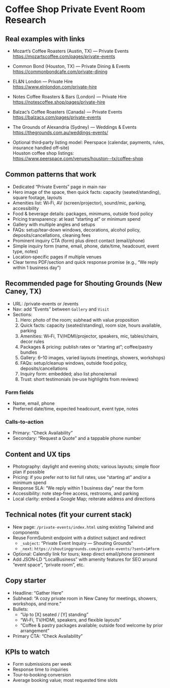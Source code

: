 # Coffee Shop Private Event Room Research

## Real examples with links

- Mozart’s Coffee Roasters (Austin, TX) — Private Events  
  https://mozartscoffee.com/pages/private-events

- Common Bond (Houston, TX) — Private Dining & Events  
  https://commonbondcafe.com/private-dining

- EL&N London — Private Hire  
  https://www.elnlondon.com/private-hire

- Notes Coffee Roasters & Bars (London) — Private Hire  
  https://notescoffee.shop/pages/private-hire

- Balzac’s Coffee Roasters (Canada) — Private Events  
  https://balzacs.com/pages/private-events

- The Grounds of Alexandria (Sydney) — Weddings & Events  
  https://thegrounds.com.au/weddings-events/

- Optional third‑party listing model: Peerspace (calendar, payments, rules, insurance handled off‑site)  
  Houston coffee shop listings: https://www.peerspace.com/venues/houston--tx/coffee-shop

## Common patterns that work

- Dedicated “Private Events” page in main nav
- Hero image of the space, then quick facts: capacity (seated/standing), square footage, layouts
- Amenities list: Wi‑Fi, AV (screen/projector), sound/mic, parking, accessibility
- Food & beverage details: packages, minimums, outside food policy
- Pricing transparency: at least “starting at” or minimum spend
- Gallery with multiple angles and setups
- FAQs: setup/tear‑down windows, decorations, alcohol policy, deposits/cancellations, cleaning fees
- Prominent inquiry CTA (form) plus direct contact (email/phone)
- Simple inquiry form (name, email, phone, date/time, headcount, event type, notes)
- Location‑specific pages if multiple venues
- Clear terms PDF/section and quick response promise (e.g., “We reply within 1 business day”)

## Recommended page for Shouting Grounds (New Caney, TX)

- URL: /private-events or /events
- Nav: add “Events” between `Gallery` and `Visit`
- Sections: 
  1) Hero: photo of the room; subhead with value proposition
  2) Quick facts: capacity (seated/standing), room size, hours available, parking
  3) Amenities: Wi‑Fi, TV/HDMI/projector, speakers, mic, tables/chairs, decor rules
  4) Packages & pricing: publish rates or “starting at”; coffee/pastry bundles
  5) Gallery: 6–10 images, varied layouts (meetings, showers, workshops)
  6) FAQs: setup/cleanup windows, outside food policy, deposits/cancellations
  7) Inquiry form: embedded; also list phone/email
  8) Trust: short testimonials (re‑use highlights from reviews)

### Form fields

- Name, email, phone
- Preferred date/time, expected headcount, event type, notes

### Calls‑to‑action

- Primary: “Check Availability”  
- Secondary: “Request a Quote” and a tappable phone number

## Content and UX tips

- Photography: daylight and evening shots; various layouts; simple floor plan if possible
- Pricing: if you prefer not to list full rates, use “starting at” and/or a minimum spend
- Response SLA: “We reply within 1 business day” near the form
- Accessibility: note step‑free access, restrooms, and parking
- Local clarity: embed a Google Map; reiterate address and directions

## Technical notes (fit your current stack)

- New page: `/private-events/index.html` using existing Tailwind and components
- Reuse FormSubmit endpoint with a distinct subject and redirect
  - `_subject`: “Private Event Inquiry — Shouting Grounds”
  - `_next`: `https://shoutinggrounds.com/private-events/?sent=1#form`
- Optional: Calendly link for tours; keep direct email/phone prominent
- Add JSON‑LD “LocalBusiness” with amenity features for SEO around “event space”, “private room”, etc.

## Copy starter

- Headline: “Gather Here”
- Subhead: “A cozy private room in New Caney for meetings, showers, workshops, and more.”
- Bullets:
  - “Up to [X] seated / [Y] standing”
  - “Wi‑Fi, TV/HDMI, speakers, and flexible layouts”
  - “Coffee & pastry packages available; outside food welcome by prior arrangement”
- Primary CTA: “Check Availability”

## KPIs to watch

- Form submissions per week
- Response time to inquiries
- Tour‑to‑booking conversion
- Average booking value; most requested time slots


